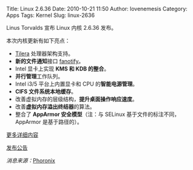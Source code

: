 Title: Linux 2.6.36
Date: 2010-10-21 11:50
Author: lovenemesis
Category: Apps
Tags: Kernel
Slug: linux-2636

Linus Torvalds 宣布 Linux 内核 2.6.36 发布。

本次内核更新有如下亮点：

-   [Tilera](http://en.wikipedia.org/wiki/TILE64) 处理器架构支持。
-   **新的文件通知**接口 [fanotify](http://lwn.net/Articles/360955/)。
-   Intel 显卡上实现 **KMS 和 KDB 的整合**。
-   **并行管理**工作队列。
-   Intel i3/5 平台上内置显卡和 CPU 的**智能电源管理**。
-   **CIFS 文件系统本地缓存**。
-   改善虚拟内存的层级结构，**提升桌面操作响应速度**。
-   改善**虚拟内存溢出终结器**的算法。
-   整合了 **AppArmor 安全模型**（注：与 SELinux 基于文件的标注不同，
    AppArmor 是基于路径的）。

[更多详细内容](http://kernelnewbies.org/Linux_2_6_36)

[发布公告](http://lkml.org/lkml/2010/10/20/409)

*消息来源：*[Phoronix](http://www.phoronix.com/scan.php?page=news_item&px=ODY5NA)
